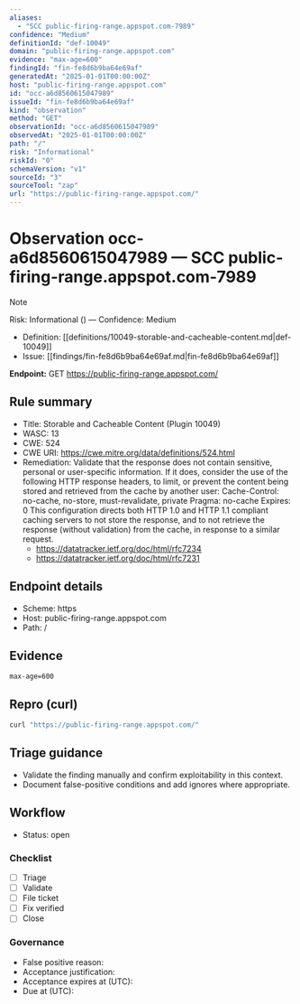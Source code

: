 ```yaml
---
aliases:
  - "SCC public-firing-range.appspot.com-7989"
confidence: "Medium"
definitionId: "def-10049"
domain: "public-firing-range.appspot.com"
evidence: "max-age=600"
findingId: "fin-fe8d6b9ba64e69af"
generatedAt: "2025-01-01T00:00:00Z"
host: "public-firing-range.appspot.com"
id: "occ-a6d8560615047989"
issueId: "fin-fe8d6b9ba64e69af"
kind: "observation"
method: "GET"
observationId: "occ-a6d8560615047989"
observedAt: "2025-01-01T00:00:00Z"
path: "/"
risk: "Informational"
riskId: "0"
schemaVersion: "v1"
sourceId: "3"
sourceTool: "zap"
url: "https://public-firing-range.appspot.com/"
---
```


# Observation occ-a6d8560615047989 — SCC public-firing-range.appspot.com-7989

> [!Note]
> Risk: Informational () — Confidence: Medium

- Definition: [[definitions/10049-storable-and-cacheable-content.md|def-10049]]
- Issue: [[findings/fin-fe8d6b9ba64e69af.md|fin-fe8d6b9ba64e69af]]

**Endpoint:** GET https://public-firing-range.appspot.com/

## Rule summary

- Title: Storable and Cacheable Content (Plugin 10049)
- WASC: 13
- CWE: 524
- CWE URI: https://cwe.mitre.org/data/definitions/524.html
- Remediation: Validate that the response does not contain sensitive, personal or user-specific information. If it does, consider the use of the following HTTP response headers, to limit, or prevent the content being stored and retrieved from the cache by another user:
Cache-Control: no-cache, no-store, must-revalidate, private
Pragma: no-cache
Expires: 0
This configuration directs both HTTP 1.0 and HTTP 1.1 compliant caching servers to not store the response, and to not retrieve the response (without validation) from the cache, in response to a similar request.
  - https://datatracker.ietf.org/doc/html/rfc7234
  - https://datatracker.ietf.org/doc/html/rfc7231

## Endpoint details

- Scheme: https
- Host: public-firing-range.appspot.com
- Path: /

## Evidence

```
max-age=600
```

## Repro (curl)

```bash
curl "https://public-firing-range.appspot.com/"
```

## Triage guidance

- Validate the finding manually and confirm exploitability in this context.
- Document false-positive conditions and add ignores where appropriate.

## Workflow

- Status: open

### Checklist

- [ ] Triage
- [ ] Validate
- [ ] File ticket
- [ ] Fix verified
- [ ] Close

### Governance

- False positive reason: 
- Acceptance justification: 
- Acceptance expires at (UTC): 
- Due at (UTC): 
